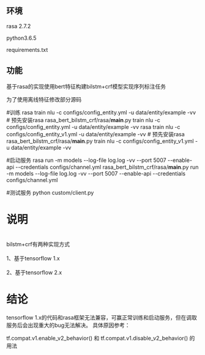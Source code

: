 ## 环境
rasa 2.7.2

python3.6.5

requirements.txt

## 功能
基于rasa的实现使用bert特征构建bilstm+crf模型实现序列标注任务

为了使用离线特征修改部分源码

#训练
rasa train nlu  -c configs/config_entity.yml -u data/entity/example -vv  # 预先安装rasa
rasa_bert_bilstm_crf/rasa/__main__.py train nlu  -c configs/config_entity.yml -u data/entity/example -vv
rasa train nlu  -c configs/config_entity_v1.yml -u data/entity/example -vv  # 预先安装rasa
rasa_bert_bilstm_crf/rasa/__main__.py train nlu  -c configs/config_entity_v1.yml -u data/entity/example -vv

#启动服务
rasa run -m models --log-file log.log -vv --port 5007 --enable-api --credentials configs/channel.yml
rasa_bert_bilstm_crf/rasa/__main__.py run -m models --log-file log.log -vv --port 5007 --enable-api --credentials configs/channel.yml

#测试服务
python custom/client.py

# 说明
<br>bilstm+crf有两种实现方式</br>
<br>1、基于tensorflow 1.x</br>
<br>2、基于tensorflow 2.x</br>

# 结论
tensorflow 1.x的代码和rasa框架无法兼容，可赢正常训练和启动服务，但在调取服务后会出现重大的bug无法解决。
具体原因参考：

tf.compat.v1.enable_v2_behavior()
和
tf.compat.v1.disable_v2_behavior()
的用法